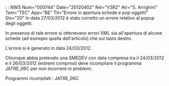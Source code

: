  :  : NWS Num="000744" Date="20120402" Rel="V3R2" Atr="S. Arrighini" Tem="TEC" App="B£" Tit="Errore in apertura schede e pop oggetti" Sts="20"
In data 27/03/2012 è stato corretto un errore relativo al popup degli oggetti.

In presenza di tale errore si ottenevano errori XML sia all'apertura di alcune schede (ad esmepio quella dell'articolo) che sul tasto destro.

L'errore si è generato in data 24/03/2012.

Chiunque abbia prelevato una SMEDEV con data compresa tra il 24/03/2012 e il 26/03/2012 (estremi compresi) deve ricompilare il programma JATRE_06C per non incorrere in problemi.

Programmi ricompilati : 
JATRE_06C
